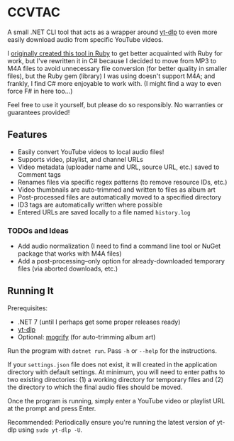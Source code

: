 # CCVTAC

A small .NET CLI tool that acts as a wrapper around [yt-dlp](https://github.com/yt-dlp/yt-dlp) to even more easily download audio from specific YouTube videos.

I [originally created this tool in Ruby](https://github.com/codeconscious/youtube-audio-downloader-ruby) to get better acquainted with Ruby for work, but I've rewritten it in C# because I decided to move from MP3 to M4A files to avoid unnecessary file conversion (for better quality in smaller files), but the Ruby gem (library) I was using doesn't support M4A; and frankly, I find C# more enjoyable to work with. (I might find a way to even force F# in here too...)

Feel free to use it yourself, but please do so responsibly. No warranties or guarantees provided!

## Features

- Easily convert YouTube videos to local audio files!
- Supports video, playlist, and channel URLs
- Video metadata (uploader name and URL, source URL, etc.) saved to Comment tags
- Renames files via specific regex patterns (to remove resource IDs, etc.)
- Video thumbnails are auto-trimmed and written to files as album art
- Post-processed files are automatically moved to a specified directory
- ID3 tags are automatically written where possible
- Entered URLs are saved locally to a file named `history.log`

### TODOs and Ideas

- Add audio normalization (I need to find a command line tool or NuGet package that works with M4A files)
- Add a post-processing–only option for already-downloaded temporary files (via aborted downloads, etc.)

## Running It

Prerequisites:

- .NET 7 (until I perhaps get some proper releases ready)
- [yt-dlp](https://github.com/yt-dlp/yt-dlp)
- Optional: [mogrify](https://imagemagick.org/script/mogrify.php) (for auto-trimming album art)

Run the program with `dotnet run`. Pass `-h` or `--help` for the instructions.

If your `settings.json` file does not exist, it will created in the application directory with default settings. At minimum, you will need to enter paths to two existing directories: (1) a working directory for temporary files and (2) the directory to which the final audio files should be moved.

Once the program is running, simply enter a YouTube video or playlist URL at the prompt and press Enter.

Recommended: Periodically ensure you're running the latest version of yt-dlp using `sudo yt-dlp -U`.
